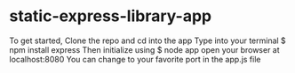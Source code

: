 # static-express-library-app
 To get started, Clone the repo and cd into the app
Type into your terminal $ npm install express
Then initialize using  $ node app
open your browser at localhost:8080
You can change to your favorite port in the app.js file


